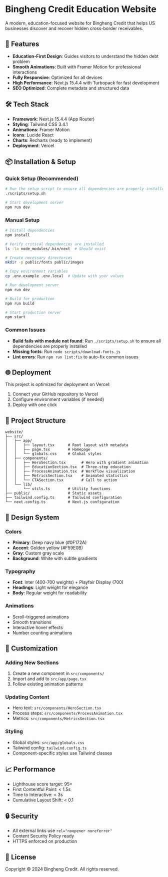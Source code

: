 # Bingheng Credit Education Website

A modern, education-focused website for Bingheng Credit that helps US businesses discover and recover hidden cross-border receivables.

## 🚀 Features

- **Education-First Design**: Guides visitors to understand the hidden debt problem
- **Smooth Animations**: Built with Framer Motion for professional interactions
- **Fully Responsive**: Optimized for all devices
- **High Performance**: Next.js 15.4.4 with Turbopack for fast development
- **SEO Optimized**: Complete metadata and structured data

## 🛠️ Tech Stack

- **Framework**: Next.js 15.4.4 (App Router)
- **Styling**: Tailwind CSS 3.4.1
- **Animations**: Framer Motion
- **Icons**: Lucide React
- **Charts**: Recharts (ready to implement)
- **Deployment**: Vercel

## 📦 Installation & Setup

### Quick Setup (Recommended)

```bash
# Run the setup script to ensure all dependencies are properly installed
./scripts/setup.sh

# Start development server
npm run dev
```

### Manual Setup

```bash
# Install dependencies
npm install

# Verify critical dependencies are installed
ls -la node_modules/.bin/next  # Should exist

# Create necessary directories
mkdir -p public/fonts public/images

# Copy environment variables
cp .env.example .env.local  # Update with your values

# Run development server
npm run dev

# Build for production
npm run build

# Start production server
npm start
```

### Common Issues

- **Build fails with module not found**: Run `./scripts/setup.sh` to ensure all dependencies are properly installed
- **Missing fonts**: Run `node scripts/download-fonts.js`
- **Lint errors**: Run `npm run lint:fix` to auto-fix common issues

## 🌐 Deployment

This project is optimized for deployment on Vercel:

1. Connect your GitHub repository to Vercel
2. Configure environment variables (if needed)
3. Deploy with one click

## 📁 Project Structure

```
website/
├── src/
│   ├── app/
│   │   ├── layout.tsx      # Root layout with metadata
│   │   ├── page.tsx        # Homepage
│   │   └── globals.css     # Global styles
│   ├── components/
│   │   ├── HeroSection.tsx       # Hero with gradient animation
│   │   ├── EducationSection.tsx  # Three-step education
│   │   ├── ProcessAnimation.tsx  # Workflow visualization
│   │   ├── MetricsSection.tsx    # Animated statistics
│   │   └── CTASection.tsx        # Call to action
│   └── lib/
│       └── utils.ts        # Utility functions
├── public/                 # Static assets
├── tailwind.config.ts      # Tailwind configuration
└── next.config.ts          # Next.js configuration
```

## 🎨 Design System

### Colors
- **Primary**: Deep navy blue (#0F172A)
- **Accent**: Golden yellow (#F59E0B)
- **Gray**: Custom gray scale
- **Background**: White with subtle gradients

### Typography
- **Font**: Inter (400-700 weights) + Playfair Display (700)
- **Headings**: Light weight for elegance
- **Body**: Regular weight for readability

### Animations
- Scroll-triggered animations
- Smooth transitions
- Interactive hover effects
- Number counting animations

## 🔧 Customization

### Adding New Sections
1. Create a new component in `src/components/`
2. Import and add to `src/app/page.tsx`
3. Follow existing animation patterns

### Updating Content
- Hero text: `src/components/HeroSection.tsx`
- Process steps: `src/components/ProcessAnimation.tsx`
- Metrics: `src/components/MetricsSection.tsx`

### Styling
- Global styles: `src/app/globals.css`
- Tailwind config: `tailwind.config.ts`
- Component-specific styles use Tailwind classes

## 📈 Performance

- Lighthouse score target: 95+
- First Contentful Paint: < 1.5s
- Time to Interactive: < 3s
- Cumulative Layout Shift: < 0.1

## 🔒 Security

- All external links use `rel="noopener noreferrer"`
- Content Security Policy ready
- HTTPS enforced on production

## 📝 License

Copyright © 2024 Bingheng Credit. All rights reserved.
